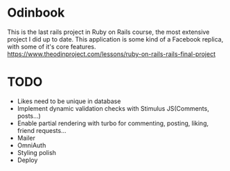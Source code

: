 # Odinbook

This is the last rails project in Ruby on Rails course, the most extensive project I did up to date.
This application is some kind of a Facebook replica, with some of it's core features.
https://www.theodinproject.com/lessons/ruby-on-rails-rails-final-project

# TODO

* Likes need to be unique in database
* Implement dynamic validation checks with Stimulus JS(Comments, posts...)
* Enable partial rendering with turbo for commenting, posting, liking, friend requests...
* Mailer
* OmniAuth
* Styling polish
* Deploy

